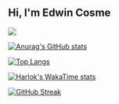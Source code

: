 ## Hi, I'm Edwin Cosme

![](https://komarev.com/ghpvc/?username=adriancosme&style=flat-square)

[![Anurag's GitHub stats](https://github-readme-stats.vercel.app/api?username=adriancosme)](https://github.com/anuraghazra/github-readme-stats)

[![Top Langs](https://github-readme-stats.vercel.app/api/top-langs/?username=adriancosme&show_icons=true&locale=en&layout=compact)](https://github.com/anuraghazra/github-readme-stats)

[![Harlok's WakaTime stats](https://github-readme-stats.vercel.app/api/wakatime?username=adriancosme)](https://github.com/anuraghazra/github-readme-stats)

[![GitHub Streak](https://streak-stats.demolab.com/?user=adriancosme)](https://git.io/streak-stats)
